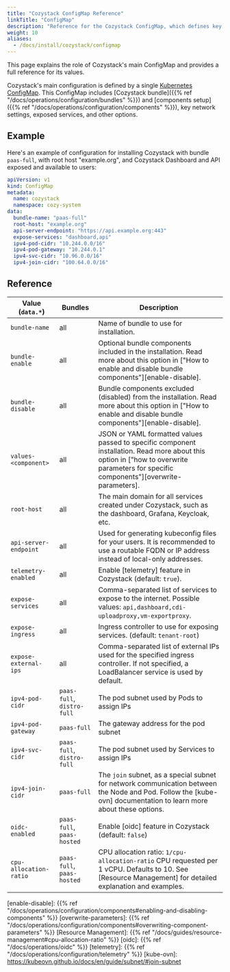 ```yaml
---
title: "Cozystack ConfigMap Reference"
linkTitle: "ConfigMap"
description: "Reference for the Cozystack ConfigMap, which defines key configuration values for a Cozystack installation and operations."
weight: 10
aliases:
  - /docs/install/cozystack/configmap
---
```


This page explains the role of Cozystack's main ConfigMap and provides a full reference for its values.

Cozystack's main configuration is defined by a single [Kubernetes ConfigMap](https://kubernetes.io/docs/concepts/configuration/configmap/).
This ConfigMap includes [Cozystack bundle]({{% ref "/docs/operations/configuration/bundles" %}}) and [components setup]({{% ref "/docs/operations/configuration/components" %}}),
key network settings, exposed services, and other options.


## Example

Here's an example of configuration for installing Cozystack with bundle `paas-full`, with root host "example.org",
and Cozystack Dashboard and API exposed and available to users:

```yaml
apiVersion: v1
kind: ConfigMap
metadata:
  name: cozystack
  namespace: cozy-system
data:
  bundle-name: "paas-full"
  root-host: "example.org"
  api-server-endpoint: "https://api.example.org:443"
  expose-services: "dashboard,api"
  ipv4-pod-cidr: "10.244.0.0/16"
  ipv4-pod-gateway: "10.244.0.1"
  ipv4-svc-cidr: "10.96.0.0/16"
  ipv4-join-cidr: "100.64.0.0/16"
```


## Reference

| Value (`data.*`)       | Bundles                    | Description                                                                                                                                                                            |
|------------------------|----------------------------|----------------------------------------------------------------------------------------------------------------------------------------------------------------------------------------|
| `bundle-name`          | all                        | Name of bundle to use for installation.                                                                                                                                                |
| `bundle-enable`        | all                        | Optional bundle components included in the installation. Read more about this option in ["How to enable and disable bundle components"][enable-disable].                               |
| `bundle-disable`       | all                        | Bundle components excluded (disabled) from the installation. Read more about this option in ["How to enable and disable bundle components"][enable-disable].                           |
| `values-<component>`   | all                        | JSON or YAML formatted values passed to specific component installation. Read more about this option in ["how to overwrite parameters for specific components"][overwrite-parameters]. |
| `root-host`            | all                        | The main domain for all services created under Cozystack, such as the dashboard, Grafana, Keycloak, etc.                                                                               |
| `api-server-endpoint`  | all                        | Used for generating kubeconfig files for your users. It is recommended to use a routable FQDN or IP address instead of local-only addresses.                                           |
| `telemetry-enabled`    | all                        | Enable [telemetry] feature in Cozystack (default: `true`).                                                                                                                             |
| `expose-services`      | all                        | Comma-separated list of services to expose to the internet. Possible values: `api,dashboard,cdi-uploadproxy,vm-exportproxy`.                                                           |
| `expose-ingress`       | all                        | Ingress controller to use for exposing services. (default: `tenant-root`)                                                                                                              |
| `expose-external-ips`  | all                        | Comma-separated list of external IPs used for the specified ingress controller. If not specified, a LoadBalancer service is used by default.                                           |
| `ipv4-pod-cidr`        | `paas-full`, `distro-full` | The pod subnet used by Pods to assign IPs                                                                                                                                              |
| `ipv4-pod-gateway`     | `paas-full`                | The gateway address for the pod subnet                                                                                                                                                 |
| `ipv4-svc-cidr`        | `paas-full`, `distro-full` | The pod subnet used by Services to assign IPs                                                                                                                                          |
| `ipv4-join-cidr`       | `paas-full`                | The `join` subnet, as a special subnet for network communication between the Node and Pod. Follow the [kube-ovn] documentation to learn more about these options.                      |
| `oidc-enabled`         | `paas-full`, `paas-hosted` | Enable [oidc] feature in Cozystack (default: `false`)                                                                                                                                  |
| `cpu-allocation-ratio` | `paas-full`, `paas-hosted` | CPU allocation ratio: `1/cpu-allocation-ratio` CPU requested per 1 vCPU. Defaults to 10. See [Resource Management] for detailed explanation and examples.                              |

[enable-disable]: {{% ref "/docs/operations/configuration/components#enabling-and-disabling-components" %}}
[overwrite-parameters]: {{% ref "/docs/operations/configuration/components#overwriting-component-parameters" %}}
[Resource Management]: {{% ref "/docs/guides/resource-management#cpu-allocation-ratio" %}}
[oidc]: {{% ref "/docs/operations/oidc" %}}
[telemetry]: {{% ref "/docs/operations/configuration/telemetry" %}}
[kube-ovn]: https://kubeovn.github.io/docs/en/guide/subnet/#join-subnet
